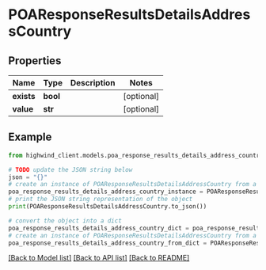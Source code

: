 # POAResponseResultsDetailsAddressCountry


## Properties

Name | Type | Description | Notes
------------ | ------------- | ------------- | -------------
**exists** | **bool** |  | [optional] 
**value** | **str** |  | [optional] 

## Example

```python
from highwind_client.models.poa_response_results_details_address_country import POAResponseResultsDetailsAddressCountry

# TODO update the JSON string below
json = "{}"
# create an instance of POAResponseResultsDetailsAddressCountry from a JSON string
poa_response_results_details_address_country_instance = POAResponseResultsDetailsAddressCountry.from_json(json)
# print the JSON string representation of the object
print(POAResponseResultsDetailsAddressCountry.to_json())

# convert the object into a dict
poa_response_results_details_address_country_dict = poa_response_results_details_address_country_instance.to_dict()
# create an instance of POAResponseResultsDetailsAddressCountry from a dict
poa_response_results_details_address_country_from_dict = POAResponseResultsDetailsAddressCountry.from_dict(poa_response_results_details_address_country_dict)
```
[[Back to Model list]](../README.md#documentation-for-models) [[Back to API list]](../README.md#documentation-for-api-endpoints) [[Back to README]](../README.md)


